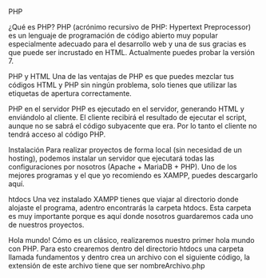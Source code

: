  PHP


¿Qué es PHP?
PHP (acrónimo recursivo de PHP: Hypertext Preprocessor) es un lenguaje de programación de código abierto muy popular especialmente adecuado para el desarrollo web y una de sus gracias es que puede ser incrustado en HTML. Actualmente puedes probar la versión 7.

PHP y HTML
Una de las ventajas de PHP es que puedes mezclar tus códigos HTML y PHP sin ningún problema, solo tienes que utilizar las etiquetas de apertura <?php y cierre ?> correctamente.

PHP en el servidor
PHP es ejecutado en el servidor, generando HTML y enviándolo al cliente. El cliente recibirá el resultado de ejecutar el script, aunque no se sabrá el código subyacente que era. Por lo tanto el cliente no tendrá acceso al código PHP.

Instalación
Para realizar proyectos de forma local (sin necesidad de un hosting), podemos instalar un servidor que ejecutará todas las configuraciones por nosotros (Apache + MariaDB + PHP). Uno de los mejores programas y el que yo recomiendo es XAMPP, puedes descargarlo aquí.

htdocs
Una vez instalado XAMPP tienes que viajar al directorio donde alojaste el programa, adentro encontrarás la carpeta htdocs. Esta carpeta es muy importante porque es aquí donde nosotros guardaremos cada uno de nuestros proyectos.

Hola mundo!
Cómo es un clásico, realizaremos nuestro primer hola mundo con PHP. Para esto crearemos dentro del directorio htdocs una carpeta llamada fundamentos y dentro crea un archivo con el siguiente código, la extensión de este archivo tiene que ser nombreArchivo.php

<?php
  echo 'Hola mundo con php';
?>
